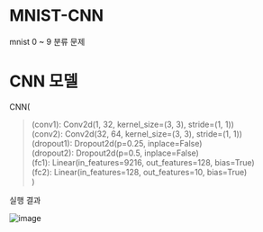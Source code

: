 # MNIST-CNN  
mnist 0 ~ 9 분류 문제 
  
# CNN 모델
CNN(  
>  (conv1): Conv2d(1, 32, kernel_size=(3, 3), stride=(1, 1))  
>  (conv2): Conv2d(32, 64, kernel_size=(3, 3), stride=(1, 1))  
>  (dropout1): Dropout2d(p=0.25, inplace=False)  
>  (dropout2): Dropout2d(p=0.5, inplace=False)  
>  (fc1): Linear(in_features=9216, out_features=128, bias=True)  
>  (fc2): Linear(in_features=128, out_features=10, bias=True)  
)  
  
실행 결과 

![image](https://user-images.githubusercontent.com/25453543/189338894-c6b82a07-9268-4625-9b6e-e300b8747c55.png)
